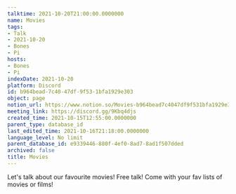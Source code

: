 ```yaml
---
talktime: 2021-10-20T21:00:00.0000000
name: Movies
tags:
- Talk
- 2021-10-20
- Bones
- Pi
hosts:
- Bones
- Pi
indexDate: 2021-10-20
platform: Discord
id: b964bead-7c40-47df-9f53-1bfa1929e303
object: page
notion_url: https://www.notion.so/Movies-b964bead7c4047df9f531bfa1929e303
meeting_link: https://discord.gg/9Kbq4djs
created_time: 2021-10-15T12:55:00.0000000
parent_type: database_id
last_edited_time: 2021-10-16T21:18:00.0000000
language_level: No limit
parent_database_id: e9339446-880f-4ef0-8ad7-8ad1f507dded
archived: false
title: Movies
---
```


Let's talk about our favourite movies!
Free talk! Come with your fav lists of movies or films!


